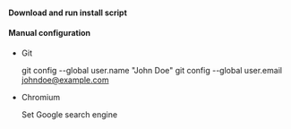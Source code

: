 
#### Download and run install script

#### Manual configuration

- Git
    
    git config --global user.name "John Doe"
    git config --global user.email johndoe@example.com

- Chromium
    
    Set Google search engine



